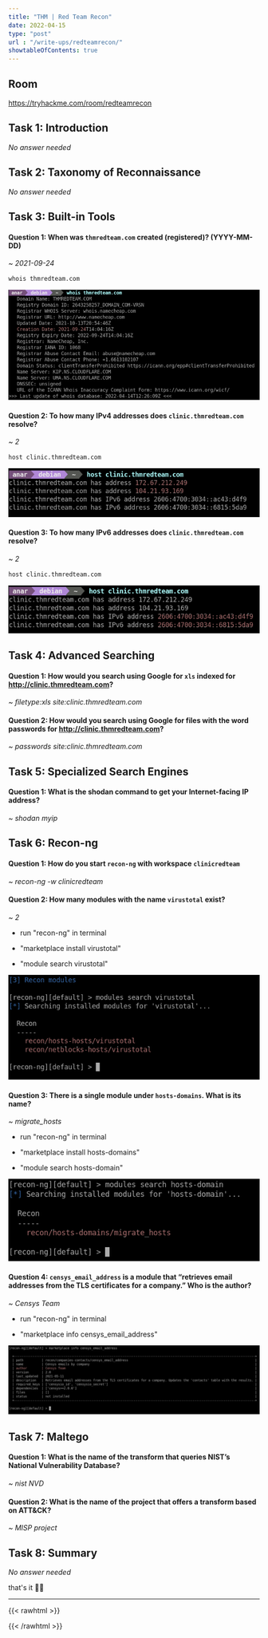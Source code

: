 ```yaml
---
title: "THM | Red Team Recon"
date: 2022-04-15
type: "post"
url : "/write-ups/redteamrecon/"
showtableOfContents: true
---
```


## Room

https://tryhackme.com/room/redteamrecon

## Task 1: Introduction

*No answer needed*

## Task 2:  Taxonomy of Reconnaissance

*No answer needed*

## Task 3: Built-in Tools

#### Question 1: When was ```thmredteam.com``` created (registered)? (YYYY-MM-DD)

*~ 2021-09-24*

```bash
whois thmredteam.com
```

![source](/images/write-ups/redteamrecon/2022.png)

#### Question 2: To how many IPv4 addresses does ```clinic.thmredteam.com``` resolve?

*~ 2*

```bash
host clinic.thmredteam.com
```

![source](/images/write-ups/redteamrecon/2022_1.png)

#### Question 3: To how many IPv6 addresses does ```clinic.thmredteam.com``` resolve?

*~ 2*

```bash
host clinic.thmredteam.com
```

![source](/images/write-ups/redteamrecon/2022_2.png)


## Task 4: Advanced Searching

#### Question 1: How would you search using Google for ```xls``` indexed for http://clinic.thmredteam.com?

*~ filetype:xls site:clinic.thmredteam.com*

#### Question 2: How would you search using Google for files with the word passwords for http://clinic.thmredteam.com?

*~ passwords site:clinic.thmredteam.com*

## Task 5: Specialized Search Engines

#### Question 1: What is the shodan command to get your Internet-facing IP address?

*~ shodan myip*

## Task 6: Recon-ng

#### Question 1: How do you start ```recon-ng``` with workspace ```clinicredteam```

*~ recon-ng -w clinicredteam*

#### Question 2: How many modules with the name ```virustotal``` exist?

*~ 2*

* run "recon-ng" in terminal 

* "marketplace install virustotal"

* "module search virustotal"

![source](/images/write-ups/redteamrecon/2022_3.png)

#### Question 3: There is a single module under ```hosts-domains```. What is its name?

*~ migrate_hosts*

* run "recon-ng" in terminal 

* "marketplace install hosts-domains"

* "module search hosts-domain"

![source](/images/write-ups/redteamrecon/2022_4.png)

#### Question 4: ```censys_email_address``` is a module that “retrieves email addresses from the TLS certificates for a company.” Who is the author?

*~ Censys Team*

* run "recon-ng" in terminal 

* "marketplace info censys_email_address"

![source](/images/write-ups/redteamrecon/2022_5.png)

## Task 7: Maltego 

#### Question 1: What is the name of the transform that queries NIST’s National Vulnerability Database?

*~ nist NVD*

#### Question 2: What is the name of the project that offers a transform based on ATT&CK?

*~ MISP project*

## Task 8: Summary

*No answer needed*

that's it ✌🏽

-------------------------------------------------------------
{{< rawhtml >}} 
 
{{< /rawhtml >}}